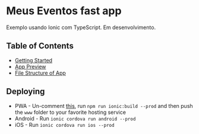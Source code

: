 # Meus Eventos fast app

Exemplo usando Ionic com TypeScript. Em desenvolvimento.

## Table of Contents
 - [Getting Started](#getting-started)
 - [App Preview](#app-preview)
 - [File Structure of App](#file-structure-of-app)


## Deploying

* PWA - Un-comment [this](https://github.com/ionic-team/ionic2-app-base/blob/master/src/index.html#L17), run `npm run ionic:build --prod` and then push the `www` folder to your favorite hosting service
* Android - Run `ionic cordova run android --prod`
* iOS - Run `ionic cordova run ios --prod`

